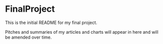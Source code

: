 # FinalProject

This is the initial README for my final project.

Pitches and summaries of my articles and charts will appear in here and will be amended over time.


